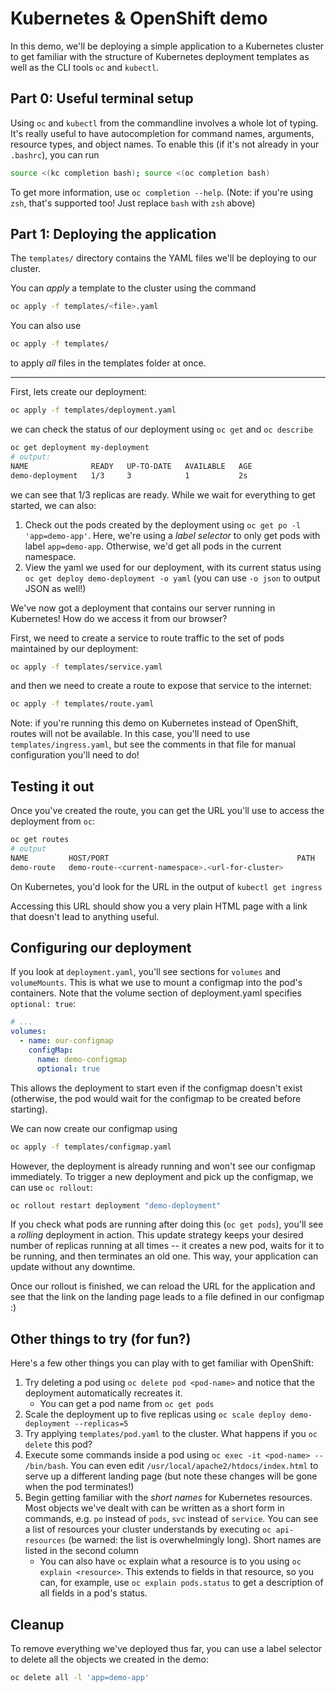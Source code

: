 # Kubernetes & OpenShift demo

In this demo, we'll be deploying a simple application to a Kubernetes cluster to get familiar with the structure of Kubernetes deployment templates as well as the CLI tools `oc` and `kubectl`.

## Part 0: Useful terminal setup
Using `oc` and `kubectl` from the commandline involves a whole lot of typing. It's really useful to have autocompletion for command names, arguments, resource types, and object names. To enable this (if it's not already in your `.bashrc`), you can run
```bash
source <(kc completion bash); source <(oc completion bash)
```
To get more information, use `oc completion --help`. (Note: if you're using `zsh`, that's supported too! Just replace `bash` with `zsh` above)

## Part 1: Deploying the application

The `templates/` directory contains the YAML files we'll be deploying to our cluster. 

You can *apply* a template to the cluster using the command
```bash
oc apply -f templates/<file>.yaml
```
You can also use
```bash
oc apply -f templates/
```
to apply *all* files in the templates folder at once.

____

First, lets create our deployment:
```bash
oc apply -f templates/deployment.yaml
```

we can check the status of our deployment using `oc get` and `oc describe`
```bash
oc get deployment my-deployment
# output:
NAME              READY   UP-TO-DATE   AVAILABLE   AGE
demo-deployment   1/3     3            1           2s
```
we can see that 1/3 replicas are ready. While we wait for everything to get started, we can also:
1. Check out the pods created by the deployment using `oc get po -l 'app=demo-app'`. Here, we're using a *label selector* to only get pods with label `app=demo-app`. Otherwise, we'd get all pods in the current namespace.
2. View the yaml we used for our deployment, with its current status using `oc get deploy demo-deployment -o yaml` (you can use `-o json` to output JSON as well!)

We've now got a deployment that contains our server running in Kubernetes! How do we access it from our browser?

First, we need to create a service to route traffic to the set of pods maintained by our deployment:
```bash
oc apply -f templates/service.yaml
```
and then we need to create a route to expose that service to the internet:
```bash
oc apply -f templates/route.yaml
```
Note: if you're running this demo on Kubernetes instead of OpenShift, routes will not be available. In this case, you'll need to use `templates/ingress.yaml`, but see the comments in that file for manual configuration you'll need to do!

## Testing it out
Once you've created the route, you can get the URL you'll use to access the deployment from `oc`:
```bash
oc get routes
# output
NAME         HOST/PORT                                          PATH   SERVICES       PORT   TERMINATION   WILDCARD
demo-route   demo-route-<current-namespace>.<url-for-cluster>          demo-service   http                 None
```
On Kubernetes, you'd look for the URL in the output of `kubectl get ingress`

Accessing this URL should show you a very plain HTML page with a link that doesn't lead to anything useful.

## Configuring our deployment
If you look at `deployment.yaml`, you'll see sections for `volumes` and `volumeMounts`. This is what we use to mount a configmap into the pod's containers. Note that the volume section of deployment.yaml specifies `optional: true`:
```yaml
# ...
volumes:
  - name: our-configmap
    configMap:
      name: demo-configmap
      optional: true
```
This allows the deployment to start even if the configmap doesn't exist (otherwise, the pod would wait for the configmap to be created before starting). 

We can now create our configmap using
```bash
oc apply -f templates/configmap.yaml
```
However, the deployment is already running and won't see our configmap immediately. To trigger a new deployment and pick up the configmap, we can use `oc rollout`:
```bash
oc rollout restart deployment "demo-deployment"
```
If you check what pods are running after doing this (`oc get pods`), you'll see a *rolling* deployment in action. This update strategy keeps your desired number of replicas running at all times -- it creates a new pod, waits for it to be running, and then terminates an old one. This way, your application can update without any downtime.

Once our rollout is finished, we can reload the URL for the application and see that the link on the landing page leads to a file defined in our configmap :)

## Other things to try (for fun?)
Here's a few other things you can play with to get familiar with OpenShift:
1. Try deleting a pod using `oc delete pod <pod-name>` and notice that the deployment automatically recreates it.
    - You can get a pod name from `oc get pods`
2. Scale the deployment up to five replicas using `oc scale deploy demo-deployment --replicas=5`
3. Try applying `templates/pod.yaml` to the cluster. What happens if you `oc delete` this pod?
4. Execute some commands inside a pod using `oc exec -it <pod-name> -- /bin/bash`. You can even edit `/usr/local/apache2/htdocs/index.html` to serve up a different landing page (but note these changes will be gone when the pod terminates!)
5. Begin getting familiar with the *short names* for Kubernetes resources. Most objects we've dealt with can be written as a short form in commands, e.g. `po` instead of `pods`, `svc` instead of `service`. You can see a list of resources your cluster understands by executing `oc api-resources` (be warned: the list is overwhelmingly long). Short names are listed in the second column
    - You can also have `oc` explain what a resource is to you using `oc explain <resource>`. This extends to fields in that resource, so you can, for example, use `oc explain pods.status` to get a description of all fields in a pod's status.

## Cleanup
To remove everything we've deployed thus far, you can use a label selector to delete all the objects we created in the demo:
```bash
oc delete all -l 'app=demo-app'
```